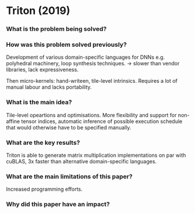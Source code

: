 # Triton (2019)

### What is the problem being solved?


### How was this problem solved previously?

Development of various domain-specific languages for DNNs e.g. polyhedral machinery, loop synthesis techniques. -> slower than vendor libraries, lack expressiveness.

Then micro-kernels: hand-writeen, tile-level intrinsics. Requires a lot of manual labour and lacks portability.

### What is the main idea?
Tile-level opeartions and optimisations. More flexibility and support for non-affine tensor indices, automatic inference of possible execution schedule that would otherwise have to be specified manually.

### What are the key results?

Triton is able to generate matrix multiplication implementations on par with cuBLAS, 3x faster than alternative domain-specific languages.


### What are the main limitations of this paper?
Increased programming efforts.

### Why did this paper have an impact?

